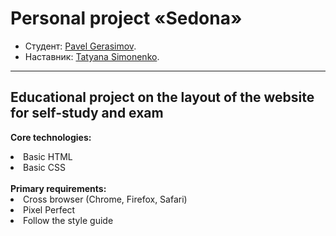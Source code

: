 # Personal project «Sedona»

* Студент: [Pavel Gerasimov](https://up.htmlacademy.ru/htmlcss/33/user/1971177).
* Наставник: [Tatyana Simonenko](https://htmlacademy.ru/profile/tatien).

---
<h2>Educational project on the layout of the website for self-study and exam</h2>


<b>Core technologies:</b>
<li>Basic HTML</li>
<li>Basic CSS</li>
<br>
<b>Primary requirements:</b>
<li>Cross browser (Chrome, Firefox, Safari) </li>
<li> Pixel Perfect </li>
<li>Follow the style guide</li>
